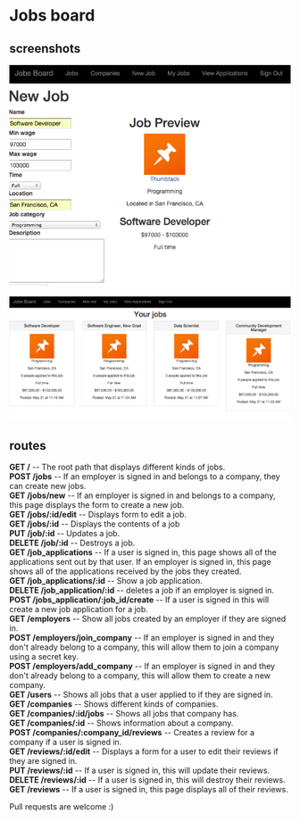 # Jobs board

## screenshots
![](https://raw.githubusercontent.com/dibenso/jobs-board/master/screenshots/screenshot1.png)   

![](https://raw.githubusercontent.com/dibenso/jobs-board/master/screenshots/screenshot2.png)   

## routes
**GET /** -- The root path that displays different kinds of jobs.   
**POST /jobs** -- If an employer is signed in and belongs to a company, they can create new jobs.   
**GET /jobs/new** -- If an employer is signed in and belongs to a company, this page displays the form to create a new job.   
**GET /jobs/:id/edit** -- Displays form to edit a job.   
**GET /jobs/:id** -- Displays the contents of a job   
**PUT /job/:id** -- Updates a job.   
**DELETE /job/:id** -- Destroys a job.   
**GET /job_applications** -- If a user is signed in, this page shows all of the applications sent out by that user. If an employer is signed in, this page shows all of the applications received by the jobs they created.   
**GET /job_applications/:id** -- Show a job application.   
**DELETE /job_application/:id** -- deletes a job if an employer is signed in.   
**POST /jobs_application/:job_id/create** -- If a user is signed in this will create a new job application for a job.   
**GET /employers** -- Show all jobs created by an employer if they are signed in.   
**POST /employers/join_company** -- If an employer is signed in and they don't already belong to a company, this will allow them to join a company using a secret key.   
**POST /employers/add_company** -- If an employer is signed in and they don't already belong to a company, this will allow them to create a new company.   
**GET /users** -- Shows all jobs that a user applied to if they are signed in.   
**GET /companies** -- Shows different kinds of companies.   
**GET /companies/:id/jobs** -- Shows all jobs that company has.   
**GET /companies/:id** -- Shows information about a company.   
**POST /companies/:company_id/reviews** -- Creates a review for a company if a user is signed in.   
**GET /reviews/:id/edit** -- Displays a form for a user to edit their reviews if they are signed in.   
**PUT /reviews/:id** -- If a user is signed in, this will update their reviews.   
**DELETE /reviews/:id** -- If a user is signed in, this will destroy their reviews.   
**GET /reviews** -- If a user is signed in, this page displays all of their reviews.

Pull requests are welcome :)
